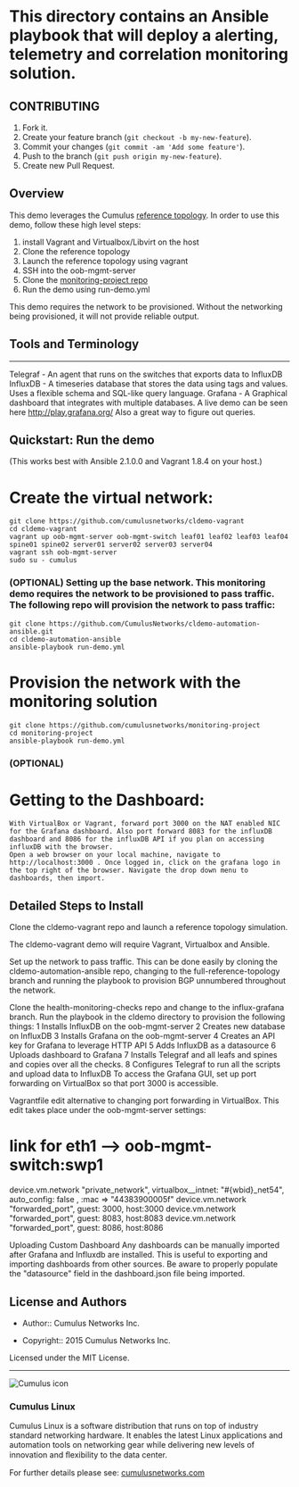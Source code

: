 # **This directory contains an Ansible playbook that will deploy a alerting, telemetry and correlation monitoring solution.**

## CONTRIBUTING


1. Fork it.
2. Create your feature branch (`git checkout -b my-new-feature`).
3. Commit your changes (`git commit -am 'Add some feature'`).
4. Push to the branch (`git push origin my-new-feature`).
5. Create new Pull Request.


Overview
--------

This demo leverages the Cumulus [reference topology](https://github.com/cumulusnetworks/cldemo-vagrant). In order to use this demo, follow these high level steps:
1. install Vagrant and Virtualbox/Libvirt on the host
2. Clone the reference topology
3. Launch the reference topology using vagrant
4. SSH into the oob-mgmt-server
5. Clone the [monitoring-project repo](https://github.com/CumulusNetworks/monitoring-project)
6. Run the demo using run-demo.yml

This demo requires the network to be provisioned. Without the networking being provisioned, it will not provide reliable output.

## Tools and Terminology
------------------------
Telegraf - An agent that runs on the switches that exports data to InfluxDB
InfluxDB - A timeseries database that stores the data using tags and values. Uses a flexible schema and SQL-like query language.
Grafana - A Graphical dashboard that integrates with multiple databases. A live demo can be seen here http://play.grafana.org/ Also a great way to figure out queries.

Quickstart: Run the demo
------------------------
(This works best with Ansible 2.1.0.0 and Vagrant 1.8.4 on your host.)

# Create the virtual network:
    git clone https://github.com/cumulusnetworks/cldemo-vagrant
    cd cldemo-vagrant
    vagrant up oob-mgmt-server oob-mgmt-switch leaf01 leaf02 leaf03 leaf04 spine01 spine02 server01 server02 server03 server04
    vagrant ssh oob-mgmt-server
    sudo su - cumulus
### (OPTIONAL) Setting up the base network. This monitoring demo requires the network to be provisioned to pass traffic. The following repo will provision the network to pass traffic:
    git clone https://github.com/CumulusNetworks/cldemo-automation-ansible.git
    cd cldemo-automation-ansible
    ansible-playbook run-demo.yml
# Provision the network with the monitoring solution
    git clone https://github.com/cumulusnetworks/monitoring-project
    cd monitoring-project
    ansible-playbook run-demo.yml
### (OPTIONAL)
# Getting to the Dashboard:
    With VirtualBox or Vagrant, forward port 3000 on the NAT enabled NIC for the Grafana dashboard. Also port forward 8083 for the influxDB dashboard and 8086 for the influxDB API if you plan on accessing influxDB with the browser.
    Open a web browser on your local machine, navigate to http://localhost:3000 . Once logged in, click on the grafana logo in the top right of the browser. Navigate the drop down menu to dashboards, then import. 

## Detailed Steps to Install
Clone the cldemo-vagrant repo and launch a reference topology simulation.

The cldemo-vagrant demo will require Vagrant, Virtualbox and Ansible.

Set up the network to pass traffic. This can be done easily by cloning the cldemo-automation-ansible repo, changing to the full-reference-topology branch and running the playbook to provision BGP unnumbered throughout the network.

Clone the health-monitoring-checks repo and change to the influx-grafana branch. Run the playbook in the cldemo directory to provision the following things:
1 Installs InfluxDB on the oob-mgmt-server
2 Creates new database on InfluxDB
3 Installs Grafana on the oob-mgmt-server
4 Creates an API key for Grafana to leverage HTTP API
5 Adds InfluxDB as a datasource
6 Uploads dashboard to Grafana
7 Installs Telegraf and all leafs and spines and copies over all the checks.
8 Configures Telegraf to run all the scripts and upload data to InfluxDB
To access the Grafana GUI, set up port forwarding on VirtualBox so that port 3000 is accessible.

Vagrantfile edit alternative to changing port forwarding in VirtualBox. This edit takes place under the oob-mgmt-server settings:
# link for eth1 --> oob-mgmt-switch:swp1
device.vm.network "private_network", virtualbox__intnet: "#{wbid}_net54", auto_config: false , :mac => "44383900005f"
device.vm.network "forwarded_port", guest: 3000, host:3000
device.vm.network "forwarded_port", guest: 8083, host:8083
device.vm.network "forwarded_port", guest: 8086, host:8086
 

Uploading Custom Dashboard
Any dashboards can be manually imported after Grafana and Influxdb are installed. This is useful to exporting and importing dashboards from other sources. Be aware to properly populate the "datasource" field in the dashboard.json file being imported.



## License and Authors

* Author:: Cumulus Networks Inc.

* Copyright:: 2015 Cumulus Networks Inc.

Licensed under the MIT License.

---

![Cumulus icon](http://cumulusnetworks.com/static/cumulus/img/logo_2014.png)

### Cumulus Linux

Cumulus Linux is a software distribution that runs on top of industry standard
networking hardware. It enables the latest Linux applications and automation
tools on networking gear while delivering new levels of innovation and
ﬂexibility to the data center.

For further details please see:
[cumulusnetworks.com](http://www.cumulusnetworks.com)

